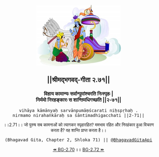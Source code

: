 <center><img src="../../asset/BG.png" alt="#API #bhagavadgitaapi #slok #nodejs #js #api #gitaapi #krishna #hinduism #vedic #ISKCON #shreemadbhagavadgita #technology"/>
<h2>||श्रीमद्‍भगवद्‍-गीता २.७१||</h2>
<h3>विहाय कामान्यः सर्वान्पुमांश्चरति निःस्पृहः |<br/>निर्ममो निरहङ्कारः स शान्तिमधिगच्छति ||२-७१||</h3>
<pre>vihāya kāmānyaḥ sarvānpumāṃścarati niḥspṛhaḥ .<br/>nirmamo nirahaṅkāraḥ sa śāntimadhigacchati ||2-71||</pre>
<p>।।2.71।। जो पुरुष सब कामनाओं को त्यागकर स्पृहारहित? ममभाव रहित और निरहंकार हुआ विचरण करता है? वह शान्ति प्राप्त करता है।।</p>
<pre>(Bhagavad Gita, Chapter 2, Shloka 71) || <a href="https://twitter.com/bhagavadgitaapi">@BhagavadGitaApi</a></pre><a href="../../2/70">⏪  BG-2.70</a><b>        ।।        </b><a href="../../2/72">BG-2.72  ⏩</a></center></center>
